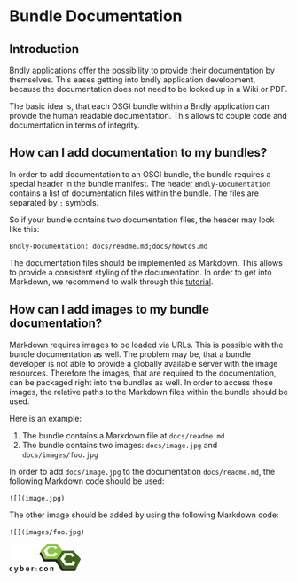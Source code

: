 # Bundle Documentation
## Introduction
Bndly applications offer the possibility to provide their documentation by themselves. This eases getting into bndly application development, because the documentation does not need to be looked up in a Wiki or PDF.

The basic idea is, that each OSGI bundle within a Bndly application can provide the human readable documentation. This allows to couple code and documentation in terms of integrity.

## How can I add documentation to my bundles?
In order to add documentation to an OSGI bundle, the bundle requires a special header in the bundle manifest. The header `Bndly-Documentation` contains a list of documentation files within the bundle. The files are separated by `;` symbols.

So if your bundle contains two documentation files, the header may look like this:

```
Bndly-Documentation: docs/readme.md;docs/howtos.md
```

The documentation files should be implemented as Markdown. This allows to provide a consistent styling of the documentation. In order to get into Markdown, we recommend to walk through this [tutorial](http://commonmark.org/help/tutorial/).

## How can I add images to my bundle documentation?
Markdown requires images to be loaded via URLs. This is possible with the bundle documentation as well. The problem may be, that a bundle developer is not able to provide a globally available server with the image resources. Therefore the images, that are required to the documentation, can be packaged right into the bundles as well. In order to access those images, the relative paths to the Markdown files within the bundle should be used.

Here is an example:
1. The bundle contains a Markdown file at `docs/readme.md`
2. The bundle contains two images: `docs/image.jpg` and `docs/images/foo.jpg`

In order to add `docs/image.jpg` to the documentation `docs/readme.md`, the following Markdown code should be used:
```
![](image.jpg)
```
The other image should be added by using the following Markdown code:
```
![](images/foo.jpg)
```

![](company_logo.gif)